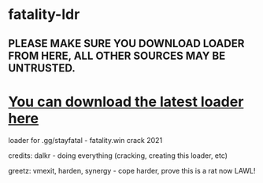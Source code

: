 # fatality-ldr

## **PLEASE MAKE SURE YOU DOWNLOAD LOADER FROM HERE, ALL OTHER SOURCES MAY BE UNTRUSTED.**
# [You can download the latest loader here](https://github.com/notunixian/fatality-ldr/releases)

loader for .gg/stayfatal - fatality.win crack 2021

credits:
dalkr - doing everything (cracking, creating this loader, etc)

greetz:
vmexit, harden, synergy - cope harder, prove this is a rat now LAWL!
